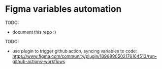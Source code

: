 # Figma variables automation

TODO:

- document this repo :)

TODO:

- use plugin to trigger github action, syncing variables to code: https://www.figma.com/community/plugin/1096890502176164513/run-github-actions-workflows
